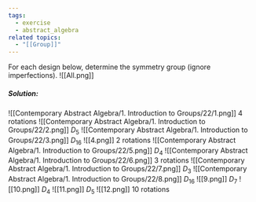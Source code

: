 ```yaml
---
tags:
  - exercise
  - abstract_algebra
related topics:
  - "[[Group]]"
---
```

For each design below, determine the symmetry group (ignore imperfections).
![[All.png]]
##### Solution:
![[Contemporary Abstract Algebra/1. Introduction to Groups/22/1.png]] $4$ rotations
![[Contemporary Abstract Algebra/1. Introduction to Groups/22/2.png]] $D_5$
![[Contemporary Abstract Algebra/1. Introduction to Groups/22/3.png]] $D_{16}$
![[4.png]] $2$ rotations
![[Contemporary Abstract Algebra/1. Introduction to Groups/22/5.png]] $D_4$
![[Contemporary Abstract Algebra/1. Introduction to Groups/22/6.png]] $3$ rotations
![[Contemporary Abstract Algebra/1. Introduction to Groups/22/7.png]] $D_3$
![[Contemporary Abstract Algebra/1. Introduction to Groups/22/8.png]] $D_{16}$
![[9.png]] $D_7$
![[10.png]] $D_4$
![[11.png]] $D_5$
![[12.png]] $10$ rotations